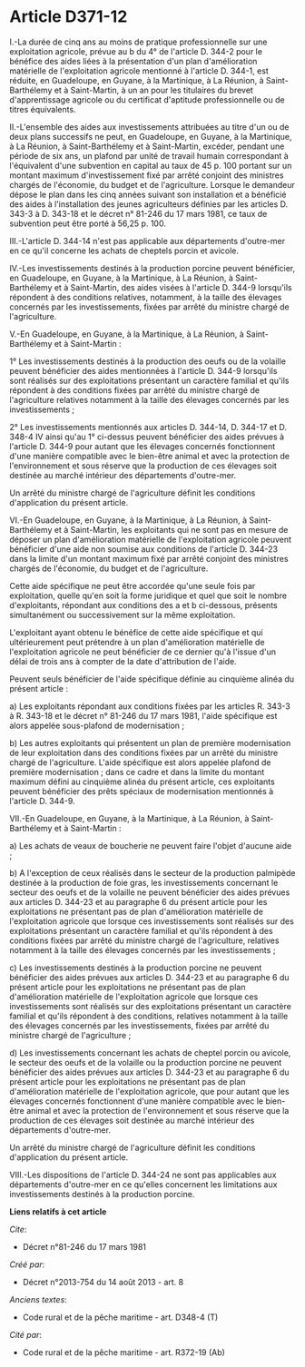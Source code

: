 # Article D371-12

I.-La durée de cinq ans au moins de pratique professionnelle sur une exploitation agricole, prévue au b du 4° de l'article D.
344-2 pour le bénéfice des aides liées à la présentation d'un plan d'amélioration matérielle de l'exploitation agricole
mentionné à l'article D. 344-1, est réduite, en Guadeloupe, en Guyane, à la Martinique, à La Réunion, à Saint-Barthélemy et à
Saint-Martin, à un an pour les titulaires du brevet d'apprentissage agricole ou du certificat d'aptitude professionnelle ou
de titres équivalents. 

II.-L'ensemble des aides aux investissements attribuées au titre d'un ou de deux plans successifs ne peut, en Guadeloupe, en
Guyane, à la Martinique, à La Réunion, à Saint-Barthélemy et à Saint-Martin, excéder, pendant une période de six ans, un
plafond par unité de travail humain correspondant à l'équivalent d'une subvention en capital au taux de 45 p. 100 portant sur
un montant maximum d'investissement fixé par arrêté conjoint des ministres chargés de l'économie, du budget et de
l'agriculture. Lorsque le demandeur dépose le plan dans les cinq années suivant son installation et a bénéficié des aides à
l'installation des jeunes agriculteurs définies par les articles D. 343-3 à D. 343-18 et le décret n° 81-246 du 17 mars 1981,
ce taux de subvention peut être porté à 56,25 p. 100. 

III.-L'article D. 344-14 n'est pas applicable aux départements d'outre-mer en ce qu'il concerne les achats de cheptels porcin
et avicole. 

IV.-Les investissements destinés à la production porcine peuvent bénéficier, en Guadeloupe, en Guyane, à la Martinique, à La
Réunion, à Saint-Barthélemy et à Saint-Martin, des aides visées à l'article D. 344-9 lorsqu'ils répondent à des conditions
relatives, notamment, à la taille des élevages concernés par les investissements, fixées par arrêté du ministre chargé de
l'agriculture. 

V.-En Guadeloupe, en Guyane, à la Martinique, à La Réunion, à Saint-Barthélemy et à Saint-Martin : 

1° Les investissements destinés à la production des oeufs ou de la volaille peuvent bénéficier des aides mentionnées à
l'article D. 344-9 lorsqu'ils sont réalisés sur des exploitations présentant un caractère familial et qu'ils répondent à des
conditions fixées par arrêté du ministre chargé de l'agriculture relatives notamment à la taille des élevages concernés par
les investissements ; 

2° Les investissements mentionnés aux articles D. 344-14, D. 344-17 et D. 348-4 IV ainsi qu'au 1° ci-dessus peuvent
bénéficier des aides prévues à l'article D. 344-9 pour autant que les élevages concernés fonctionnent d'une manière
compatible avec le bien-être animal et avec la protection de l'environnement et sous réserve que la production de ces
élevages soit destinée au marché intérieur des départements d'outre-mer. 

Un arrêté du ministre chargé de l'agriculture définit les conditions d'application du présent article. 

VI.-En Guadeloupe, en Guyane, à la Martinique, à La Réunion, à Saint-Barthélemy et à Saint-Martin, les exploitants qui ne
sont pas en mesure de déposer un plan d'amélioration matérielle de l'exploitation agricole peuvent bénéficier d'une aide non
soumise aux conditions de l'article D. 344-23 dans la limite d'un montant maximum fixé par arrêté conjoint des ministres
chargés de l'économie, du budget et de l'agriculture. 

Cette aide spécifique ne peut être accordée qu'une seule fois par exploitation, quelle qu'en soit la forme juridique et quel
que soit le nombre d'exploitants, répondant aux conditions des a et b ci-dessous, présents simultanément ou successivement
sur la même exploitation. 

L'exploitant ayant obtenu le bénéfice de cette aide spécifique et qui ultérieurement peut prétendre à un plan d'amélioration
matérielle de l'exploitation agricole ne peut bénéficier de ce dernier qu'à l'issue d'un délai de trois ans à compter de la
date d'attribution de l'aide. 

Peuvent seuls bénéficier de l'aide spécifique définie au cinquième alinéa du présent article : 

a) Les exploitants répondant aux conditions fixées par les articles R. 343-3 à R. 343-18 et le décret n° 81-246 du 17 mars
1981, l'aide spécifique est alors appelée sous-plafond de modernisation ; 

b) Les autres exploitants qui présentent un plan de première modernisation de leur exploitation dans des conditions fixées
par un arrêté du ministre chargé de l'agriculture. L'aide spécifique est alors appelée plafond de première modernisation ;
dans ce cadre et dans la limite du montant maximum défini au cinquième alinéa du présent article, ces exploitants peuvent
bénéficier des prêts spéciaux de modernisation mentionnés à l'article D. 344-9. 

VII.-En Guadeloupe, en Guyane, à la Martinique, à La Réunion, à Saint-Barthélemy et à Saint-Martin : 

a) Les achats de veaux de boucherie ne peuvent faire l'objet d'aucune aide ; 

b) A l'exception de ceux réalisés dans le secteur de la production palmipède destinée à la production de foie gras, les
investissements concernant le secteur des oeufs et de la volaille ne peuvent bénéficier des aides prévues aux articles D.
344-23 et au paragraphe 6 du présent article pour les exploitations ne présentant pas de plan d'amélioration matérielle de
l'exploitation agricole que lorsque ces investissements sont réalisés sur des exploitations présentant un caractère familial
et qu'ils répondent à des conditions fixées par arrêté du ministre chargé de l'agriculture, relatives notamment à la taille
des élevages concernés par les investissements ; 

c) Les investissements destinés à la production porcine ne peuvent bénéficier des aides prévues aux articles D. 344-23 et au
paragraphe 6 du présent article pour les exploitations ne présentant pas de plan d'amélioration matérielle de l'exploitation
agricole que lorsque ces investissements sont réalisés sur des exploitations présentant un caractère familial et qu'ils
répondent à des conditions, relatives notamment à la taille des élevages concernés par les investissements, fixées par arrêté
du ministre chargé de l'agriculture ; 

d) Les investissements concernant les achats de cheptel porcin ou avicole, le secteur des oeufs et de la volaille ou la
production porcine ne peuvent bénéficier des aides prévues aux articles D. 344-23 et au paragraphe 6 du présent article pour
les exploitations ne présentant pas de plan d'amélioration matérielle de l'exploitation agricole, que pour autant que les
élevages concernés fonctionnent d'une manière compatible avec le bien-être animal et avec la protection de l'environnement et
sous réserve que la production de ces élevages soit destinée au marché intérieur des départements d'outre-mer. 

Un arrêté du ministre chargé de l'agriculture définit les conditions d'application du présent article. 

VIII.-Les dispositions de l'article D. 344-24 ne sont pas applicables aux départements d'outre-mer en ce qu'elles concernent
les limitations aux investissements destinés à la production porcine.

**Liens relatifs à cet article**

_Cite_:

  - Décret n°81-246 du 17 mars 1981

_Créé par_:

  - Décret n°2013-754 du 14 août 2013 - art. 8

_Anciens textes_:

  - Code rural et de la pêche maritime - art. D348-4 (T)

_Cité par_:

  - Code rural et de la pêche maritime - art. R372-19 (Ab)

